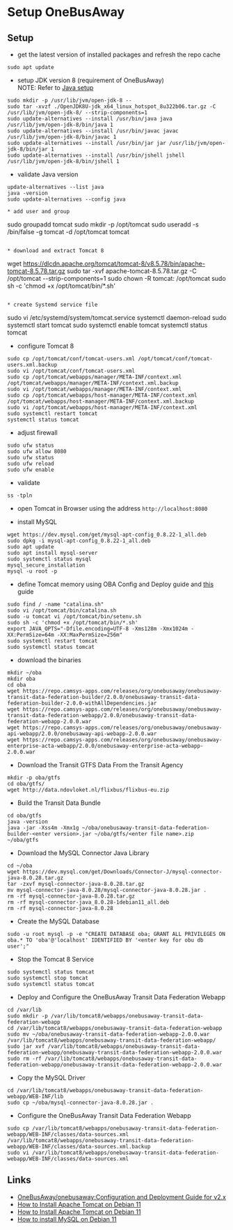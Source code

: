 # Setup OneBusAway

## Setup

* get the latest version of installed packages and refresh the repo cache
```
sudo apt update
```

* setup JDK version 8 (requirement of OneBusAway)\
NOTE: Refer to [Java setup](java.md)
```
sudo mkdir -p /usr/lib/jvm/open-jdk-8 --
sudo tar -xvzf ./OpenJDK8U-jdk_x64_linux_hotspot_8u322b06.tar.gz -C /usr/lib/jvm/open-jdk-8/ --strip-components=1
sudo update-alternatives --install /usr/bin/java java /usr/lib/jvm/open-jdk-8/bin/java 1
sudo update-alternatives --install /usr/bin/javac javac /usr/lib/jvm/open-jdk-8/bin/javac 1
sudo update-alternatives --install /usr/bin/jar jar /usr/lib/jvm/open-jdk-8/bin/jar 1
sudo update-alternatives --install /usr/bin/jshell jshell /usr/lib/jvm/open-jdk-8/bin/jshell 1
```

* validate Java version
```
update-alternatives --list java
java -version
sudo update-alternatives --config java

* add user and group
```
sudo groupadd tomcat
sudo mkdir -p /opt/tomcat
sudo useradd -s /bin/false -g tomcat -d /opt/tomcat tomcat
```

* download and extract Tomcat 8
```
wget https://dlcdn.apache.org/tomcat/tomcat-8/v8.5.78/bin/apache-tomcat-8.5.78.tar.gz
sudo tar -xvf apache-tomcat-8.5.78.tar.gz -C /opt/tomcat --strip-components=1
sudo chown -R tomcat: /opt/tomcat
sudo sh -c 'chmod +x /opt/tomcat/bin/*.sh'
```

* create Systemd service file
```
sudo vi /etc/systemd/system/tomcat.service
systemctl daemon-reload
sudo systemctl start tomcat
sudo systemctl enable tomcat
systemctl status tomcat

* configure Tomcat 8
```
sudo cp /opt/tomcat/conf/tomcat-users.xml /opt/tomcat/conf/tomcat-users.xml.backup
sudo vi /opt/tomcat/conf/tomcat-users.xml
sudo cp /opt/tomcat/webapps/manager/META-INF/context.xml /opt/tomcat/webapps/manager/META-INF/context.xml.backup
sudo vi /opt/tomcat/webapps/manager/META-INF/context.xml
sudo cp /opt/tomcat/webapps/host-manager/META-INF/context.xml /opt/tomcat/webapps/host-manager/META-INF/context.xml.backup
sudo vi /opt/tomcat/webapps/host-manager/META-INF/context.xml
sudo systemctl restart tomcat
systemctl status tomcat
```

* adjust firewall
```
sudo ufw status
sudo ufw allow 8080
sudo ufw status
sudo ufw reload
sudo ufw enable
```

* validate
```
ss -tpln
```

* open Tomcat in Browser using the address ```http://localhost:8080```

* install MySQL
```
wget https://dev.mysql.com/get/mysql-apt-config_0.8.22-1_all.deb
sudo dpkg -i mysql-apt-config_0.8.22-1_all.deb
sudo apt update
sudo apt install mysql-server
sudo systemctl status mysql
mysql_secure_installation
mysql -u root -p
```

* define Tomcat memory using OBA Config and Deploy guide and [this](https://mkyong.com/tomcat/tomcat-javalangoutofmemoryerror-permgen-space/) guide
```
sudo find / -name "catalina.sh"
sudo vi /opt/tomcat/bin/catalina.sh
sudo -u tomcat vi /opt/tomcat/bin/setenv.sh
sudo sh -c 'chmod +x /opt/tomcat/bin/*.sh'
export JAVA_OPTS="-Dfile.encoding=UTF-8 -Xms128m -Xmx1024m -XX:PermSize=64m -XX:MaxPermSize=256m"
sudo systemctl restart tomcat
sudo systemctl status tomcat
```

* download the binaries
```
mkdir ~/oba
mkdir oba
cd oba
wget https://repo.camsys-apps.com/releases/org/onebusaway/onebusaway-transit-data-federation-builder/2.0.0/onebusaway-transit-data-federation-builder-2.0.0-withAllDependencies.jar
wget https://repo.camsys-apps.com/releases/org/onebusaway/onebusaway-transit-data-federation-webapp/2.0.0/onebusaway-transit-data-federation-webapp-2.0.0.war
wget https://repo.camsys-apps.com/releases/org/onebusaway/onebusaway-api-webapp/2.0.0/onebusaway-api-webapp-2.0.0.war
wget https://repo.camsys-apps.com/releases/org/onebusaway/onebusaway-enterprise-acta-webapp/2.0.0/onebusaway-enterprise-acta-webapp-2.0.0.war
```

* Download the Transit GTFS Data From the Transit Agency
```
mkdir -p oba/gtfs
cd oba/gtfs/
wget http://data.ndovloket.nl/flixbus/flixbus-eu.zip
```

* Build the Transit Data Bundle
```
cd oba/gtfs
java -version
java -jar -Xss4m -Xmx1g ~/oba/onebusaway-transit-data-federation-builder-<enter version>.jar ~/oba/gtfs/<enter file name>.zip ~/oba/gtfs
```

* Download the MySQL Connector Java Library
```
cd ~/oba
wget https://dev.mysql.com/get/Downloads/Connector-J/mysql-connector-java-8.0.28.tar.gz
tar -zxvf mysql-connector-java-8.0.28.tar.gz
mv mysql-connector-java-8.0.28/mysql-connector-java-8.0.28.jar .
rm -rf mysql-connector-java-8.0.28.tar.gz
rm -rf mysql-connector-java_8.0.28-1debian11_all.deb
rm -rf mysql-connector-java-8.0.28
```

* Create the MySQL Database
```
sudo -u root mysql -p -e "CREATE DATABASE oba; GRANT ALL PRIVILEGES ON oba.* TO 'oba'@'localhost' IDENTIFIED BY '<enter key for obu db user';"
```

* Stop the Tomcat 8 Service
```
sudo systemctl status tomcat
sudo systemctl stop tomcat
sudo systemctl status tomcat
```

* Deploy and Configure the OneBusAway Transit Data Federation Webapp
```
cd /var/lib
sudo mkdir -p /var/lib/tomcat8/webapps/onebusaway-transit-data-federation-webapp
cd /var/lib/tomcat8/webapps/onebusaway-transit-data-federation-webapp
sudo mv ~/oba/onebusaway-transit-data-federation-webapp-2.0.0.war /var/lib/tomcat8/webapps/onebusaway-transit-data-federation-webapp/
sudo jar xvf /var/lib/tomcat8/webapps/onebusaway-transit-data-federation-webapp/onebusaway-transit-data-federation-webapp-2.0.0.war
sudo rm -rf /var/lib/tomcat8/webapps/onebusaway-transit-data-federation-webapp/onebusaway-transit-data-federation-webapp-2.0.0.war
```

* Copy the MySQL Driver
```
cd /var/lib/tomcat8/webapps/onebusaway-transit-data-federation-webapp/WEB-INF/lib
sudo cp ~/oba/mysql-connector-java-8.0.28.jar .
```

* Configure the OneBusAway Transit Data Federation Webapp
```
sudo cp /var/lib/tomcat8/webapps/onebusaway-transit-data-federation-webapp/WEB-INF/classes/data-sources.xml /var/lib/tomcat8/webapps/onebusaway-transit-data-federation-webapp/WEB-INF/classes/data-sources.xml.backup
sudo vi /var/lib/tomcat8/webapps/onebusaway-transit-data-federation-webapp/WEB-INF/classes/data-sources.xml
```

## Links

* [OneBusAway/onebusaway:Configuration and Deployment Guide for v2.x](https://github.com/OneBusAway/onebusaway/wiki/Configuration-and-Deployment-Guide-for-v2.x)
* [How to Install Apache Tomcat on Debian 11](https://www.linuxtechi.com/how-to-install-apache-tomcat-on-debian/)
* [How to Install Apache Tomcat on Debian 11](https://www.itzgeek.com/how-tos/linux/debian/how-to-install-apache-tomcat-on-debian-11.html)
* [How to install MySQL on Debian 11](https://codepre.com/en/como-instalar-mysql-en-debian-11.html)